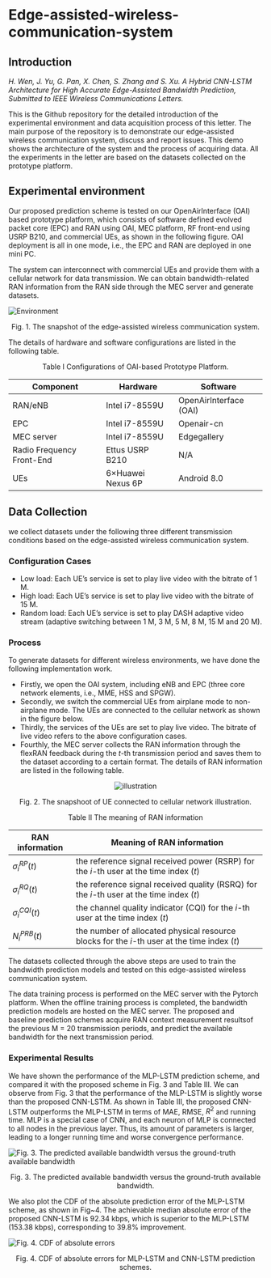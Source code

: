 # Edge-assisted-wireless-communication-system

## Introduction

*H. Wen, J. Yu, G. Pan, X. Chen, S. Zhang and S. Xu. A Hybrid CNN-LSTM Architecture for High Accurate Edge-Assisted Bandwidth Prediction, Submitted to IEEE Wireless Communications Letters.*  

  This is the Github repository for the detailed introduction of the experimental environment and data acquisition process of this letter. The main purpose of the repository is to demonstrate our edge-assisted wireless communication system, discuss and report issues. This demo shows the architecture of the system and the process of acquiring data. All the experiments in the letter are based on the datasets collected on the prototype platform.
  
  ## Experimental environment
  Our proposed prediction scheme is tested on our OpenAirInterface (OAI) based prototype platform, which consists of software defined evolved packet core (EPC) and RAN using OAI, MEC platform, RF front-end using USRP B210, and commercial UEs, as shown in the following figure. OAI deployment is all in one mode, i.e., the EPC and RAN are deployed in one mini PC. 
  
  The system can interconnect with commercial UEs and provide them with a cellular network for data transmission. We can obtain bandwidth-related RAN information from the RAN side through the MEC server and generate datasets.
  
  <img src="https://github.com/wenhanfei/Edge-assisted-wireless-communication-system/blob/main/Fig. 1. Experimental environment.PNG"  alt="Environment">
  <p align="center">Fig. 1. The snapshot of the edge-assisted wireless communication system.</p>
  The details of hardware and software configurations are listed in the following table.
  <p align="center">Table I   Configurations of OAI-based Prototype Platform.</p>
  
  <div align="center">
  
  Component |Hardware|Software|
  ----|----|----|
  RAN/eNB|Intel i7-8559U|OpenAirInterface (OAI)|
  EPC|Intel i7-8559U|Openair-cn|
  MEC server|Intel i7-8559U|Edgegallery|
  Radio Frequency Front-End|Ettus USRP B210|N/A|
  UEs|6×Huawei Nexus 6P|Android 8.0|
  
  </div>
 

  
  ## Data Collection
  we collect datasets under the following three different transmission conditions based on the edge-assisted wireless communication system.
  ### Configuration Cases
  * Low load: Each UE’s service is set to play live video with the bitrate of 1 M. 
  * High load: Each UE’s service is set to play live video with the bitrate of 15 M.
  * Random load: Each UE’s service is set to play DASH adaptive video stream (adaptive switching between 1 M, 3 M, 5 M, 8 M, 15 M and 20 M).
  
  ### Process 
  
  To generate datasets for different wireless environments, we have done the following implementation work. 
  * Firstly, we open the OAI system, including eNB and EPC (three core network elements, i.e., MME, HSS and SPGW). 
  * Secondly, we switch the commercial UEs from airplane mode to non-airplane mode. The UEs are connected to the cellular network as shown in the figure below.
  * Thirdly, the services of the UEs are set to play live video. The bitrate of live video refers to the above configuration cases.
  * Fourthly, the MEC server collects the RAN information through the flexRAN feedback during the $t$-th transmission period and saves them to the dataset according to a certain format.  The details of RAN information are listed in the following table.


  <div align="center">
  
   <img src="https://github.com/wenhanfei/Edge-assisted-wireless-communication-system/blob/main/Fig. 2. UE connected to cellular network illustration.PNG"  alt="illustration">
  
   </div>
   
   <p align="center">Fig. 2. The snapshoot of UE connected to cellular network illustration.</p>
  
  <p align="center">Table II   The meaning of RAN information</p>
 <div align="center">
  
 RAN information |Meaning of RAN information|
  ----|----|
  $\sigma^{RP}_{i}(t)$|the reference signal received power (RSRP) for the $i$-th user at the time index $(t)$|
  $\sigma^{RQ}_{i}(t)$|the reference signal received quality (RSRQ) for the $i$-th user at the time index $(t)$|
  $\sigma^{CQI}_{i}(t)$|the channel quality indicator (CQI) for the $i$-th user at the time index $(t)$|
  $N^{PRB}_{i}(t)$|the number of allocated  physical resource blocks for the $i$-th user at the time index $(t)$|
 </div>
  
 The datasets collected through the above steps are used to train the bandwidth prediction models and tested on this edge-assisted wireless communication system.
 
 The data training process is performed on the MEC server with the Pytorch platform. When the offline training process is completed, the bandwidth prediction models are hosted on the MEC server. The proposed and baseline prediction schemes acquire RAN context measurement resultsof the previous M = 20 transmission periods, and predict the available bandwidth for the next transmission period.

### Experimental Results
We have shown the performance of the MLP-LSTM prediction scheme, and compared it with the proposed scheme in Fig. 3 and Table III.
We can observe from Fig. 3 that the performance of the MLP-LSTM is slightly worse than the proposed CNN-LSTM. 
As shown in Table III, the proposed CNN-LSTM outperforms the MLP-LSTM in terms of MAE, RMSE, $R^2$ and running time. MLP is a special case of CNN, and each neuron of MLP is connected to all nodes in the previous layer. Thus, its amount of parameters is larger, leading to a longer running time and worse convergence performance.

<img src="https://github.com/wenhanfei/Edge-assisted-wireless-communication-system/blob/main/Fig. 3. The predicted available bandwidth versus the ground-truth available bandwidth.png"  alt="Fig. 3. The predicted available bandwidth versus the ground-truth available bandwidth">

<p align="center">Fig. 3. The predicted available bandwidth versus the ground-truth available bandwidth.</p>

We also plot the CDF of the absolute prediction error of the MLP-LSTM scheme, as shown in Fig~4. The achievable median absolute
error of the proposed CNN-LSTM is 92.34 kbps, which is superior to the MLP-LSTM (153.38 kbps), corresponding to 39.8\% improvement.

<img src="https://github.com/wenhanfei/Edge-assisted-wireless-communication-system/blob/main/Fig. 4. CDF of absolute errors.png"  alt="Fig. 4. CDF of absolute errors">

<p align="center">Fig. 4. CDF of absolute errors for MLP-LSTM and CNN-LSTM prediction schemes.</p>
